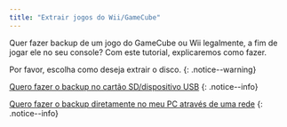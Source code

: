 ```yaml
---
title: "Extrair jogos do Wii/GameCube"
---
```


Quer fazer backup de um jogo do GameCube ou Wii legalmente, a fim de jogar ele no seu console? Com este tutorial, explicaremos como fazer.

Por favor, escolha como deseja extrair o disco.
{: .notice--warning}

[Quero fazer o backup no cartão SD/dispositivo USB](cleanrip)
{: .notice--info}

[Quero fazer o backup diretamente no meu PC através de uma rede](dump-smb)
{: .notice--info}
